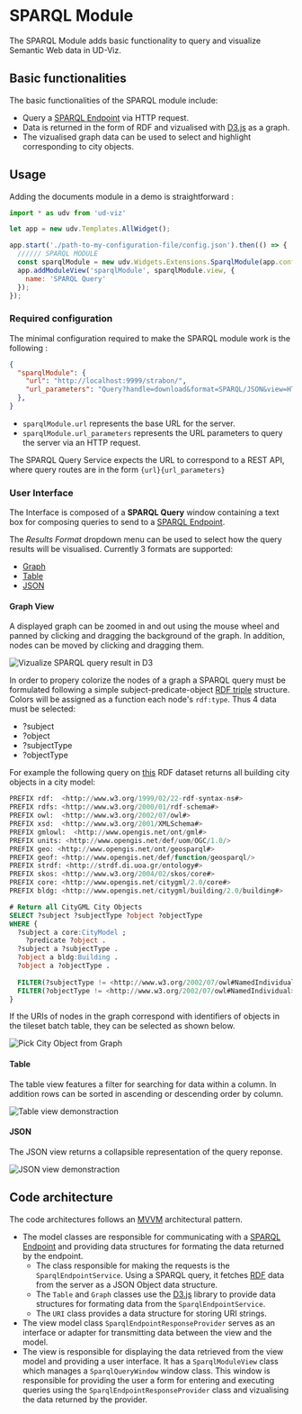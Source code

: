 # SPARQL Module

The SPARQL Module adds basic functionality to query and visualize Semantic Web data in UD-Viz.

## Basic functionalities

The basic functionalities of the SPARQL module include:
- Query a [SPARQL Endpoint](https://github.com/VCityTeam/UD-SV/blob/master/Vocabulary/Readme.md#SPARQL-Endpoint) via HTTP request.
- Data is returned in the form of RDF and vizualised with [D3.js](https://d3js.org/) as a graph.
- The vizualised graph data can be used to select and highlight corresponding to city objects.

## Usage

Adding the documents module in a demo is straightforward :

```js
import * as udv from 'ud-viz'

let app = new udv.Templates.AllWidget();

app.start('./path-to-my-configuration-file/config.json').then(() => {
  ////// SPARQL MODULE
  const sparqlModule = new udv.Widgets.Extensions.SparqlModule(app.config, app.layerManager);
  app.addModuleView('sparqlModule', sparqlModule.view, {
    name: 'SPARQL Query'
  });
});
```

### Required configuration

The minimal configuration required to make the SPARQL module work is the following :

```json
{
  "sparqlModule": {
    "url": "http://localhost:9999/strabon/",
    "url_parameters": "Query?handle=download&format=SPARQL/JSON&view=HTML&query="
  },
}
```

- `sparqlModule.url` represents the base URL for the server. 
- `sparqlModule.url_parameters` represents the URL parameters to query the server via an HTTP request.

The SPARQL Query Service expects the URL to correspond to a REST API, where query routes are in the form `{url}{url_parameters}`

### User Interface

The Interface is composed of a **SPARQL Query** window containing a text box for composing queries to send to a [SPARQL Endpoint](https://github.com/VCityTeam/UD-SV/blob/master/Vocabulary/Readme.md#SPARQL-Endpoint).

The *Results Format* dropdown menu can be used to select how the query results will be visualised. Currently 3 formats are supported:
- [Graph](#Graph)
- [Table](#Table)
- [JSON](#JSON)

#### Graph View
A displayed graph can be zoomed in and out using the mouse wheel and panned by clicking and dragging the background of the graph. In addition, nodes can be moved by clicking and dragging them.

![Vizualize SPARQL query result in D3](/docs/static/Widgets/Extensions/SPARQL/Pictures/sparql-widget-demo.gif)

In order to propery colorize the nodes of a graph a SPARQL query must be formulated following a simple subject-predicate-object [RDF triple](https://github.com/VCityTeam/UD-SV/blob/master/Vocabulary/Readme.md#triple) structure. Colors will be assigned as a function each node's `rdf:type`. Thus 4 data must be selected:
- ?subject
- ?object
- ?subjectType
- ?objectType

For example the following query on [this](https://github.com/VCityTeam/UD-Graph/blob/sparql-demo/SPARQL_Demo/data/LYON_1ER_BATI_2015-20_bldg-patched.rdf) RDF dataset returns all building city objects in a city model:
```SQL
PREFIX rdf:  <http://www.w3.org/1999/02/22-rdf-syntax-ns#>
PREFIX rdfs: <http://www.w3.org/2000/01/rdf-schema#>
PREFIX owl:  <http://www.w3.org/2002/07/owl#>
PREFIX xsd:  <http://www.w3.org/2001/XMLSchema#>
PREFIX gmlowl:  <http://www.opengis.net/ont/gml#>
PREFIX units: <http://www.opengis.net/def/uom/OGC/1.0/>
PREFIX geo: <http://www.opengis.net/ont/geosparql#>
PREFIX geof: <http://www.opengis.net/def/function/geosparql/>
PREFIX strdf: <http://strdf.di.uoa.gr/ontology#>
PREFIX skos: <http://www.w3.org/2004/02/skos/core#>
PREFIX core: <http://www.opengis.net/citygml/2.0/core#>
PREFIX bldg: <http://www.opengis.net/citygml/building/2.0/building#>

# Return all CityGML City Objects
SELECT ?subject ?subjectType ?object ?objectType
WHERE {
  ?subject a core:CityModel ;
    ?predicate ?object .
  ?subject a ?subjectType .
  ?object a bldg:Building .
  ?object a ?objectType .
  
  FILTER(?subjectType != <http://www.w3.org/2002/07/owl#NamedIndividual>)
  FILTER(?objectType != <http://www.w3.org/2002/07/owl#NamedIndividual>)
}
```

If the URIs of nodes in the graph correspond with identifiers of objects in the tileset batch table, they can be selected as shown below.

![Pick City Object from Graph](/docs/static/Widgets/Extensions/SPARQL/Pictures/pickcityobjectfromgraph.gif)

#### Table
The table view features a filter for searching for data within a column. In addition rows can be sorted in ascending or descending order by column.

![Table view demonstraction](/docs/static/Widgets/Extensions/SPARQL/Pictures/sparql-widget-table-demo.gif)

#### JSON
The JSON view returns a collapsible representation of the query reponse.

![JSON view demonstraction](/docs/static/Widgets/Extensions/SPARQL/Pictures/sparql-widget-json-demo.gif)

## Code architecture

The code architectures follows an [MVVM](https://en.wikipedia.org/wiki/Model%E2%80%93view%E2%80%93viewmodel) architectural pattern.

- The model classes are responsible for communicating with a [SPARQL Endpoint](https://github.com/VCityTeam/UD-SV/blob/master/Vocabulary/Readme.md#SPARQL-Endpoint) and providing data structures for formating the data returned by the endpoint.
  - The class responsible for making the requests is the `SparqlEndpointService`. Using a SPARQL query, it fetches [RDF](https://github.com/VCityTeam/UD-SV/blob/master/Vocabulary/Readme.md#resource-description-framework) data from the server as a JSON Object data structure.
  - The `Table` and `Graph` classes use the [D3.js](https://d3js.org/) library to provide data structures for formating data from the `SparqlEndpointService`.
  - The `URI` class provides a data structure for storing URI strings.
- The view model class `SparqlEndpointResponseProvider` serves as an interface or adapter for transmitting data between the view and the model.
- The view is responsible for displaying the data retrieved from the view model and providing a user interface. It has a `SparqlModuleView` class which manages a `SparqlQueryWindow` window class. This window is responsible for providing the user a form for entering and executing queries using the `SparqlEndpointResponseProvider` class and vizualising the data returned by the provider.
